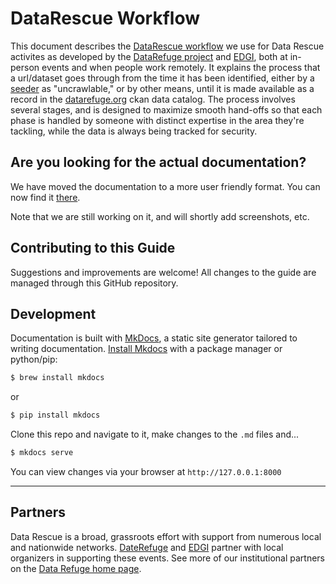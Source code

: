 # DataRescue Workflow

This document describes the [DataRescue workflow](https://datarefuge.github.io/workflow/) we use for Data Rescue activites as developed by the [DataRefuge project](http://www.ppehlab.org/) and [EDGI](https://envirodatagov.org/), both at in-person events and when people work remotely. It explains the process that a url/dataset goes through from the time it has been identified, either by a [seeder](https://datarefuge.github.io/workflow/seeding/) as "uncrawlable," or by other means, until it is made available as a record in the [datarefuge.org](http://www.datarefuge.org) ckan data catalog. The process involves several stages, and is designed to maximize smooth hand-offs so that each phase is handled by someone with distinct expertise in the area they're tackling, while the data is always being tracked for security.

## Are you looking for the actual documentation?
We have moved the documentation to a more user friendly format. You can now find it [there](https://datarefuge.github.io/workflow/).

Note that we are still working on it, and will shortly add screenshots, etc.

## Contributing to this Guide

Suggestions and improvements are welcome! All changes to the guide are managed through this GitHub repository.

## Development

Documentation is built with [MkDocs](http://www.mkdocs.org/), a static site generator tailored to writing documentation. [Install Mkdocs](http://www.mkdocs.org/#installation) with a package manager or python/pip:

```sh
$ brew install mkdocs
```
or
```sh
$ pip install mkdocs
```

Clone this repo and navigate to it, make changes to the `.md` files and...

```sh
$ mkdocs serve
```

You can view changes via your browser at `http://127.0.0.1:8000`

**********************
## Partners
Data Rescue is a broad, grassroots effort with support from numerous local and nationwide networks. [DateRefuge](http://www.ppehlab.org/datarefuge/) and [EDGI](https://envirodatagov.org/) partner with local organizers in supporting these events. See more of our institutional partners on the [Data Refuge home page](http://www.ppehlab.org/datarefuge#partners).
